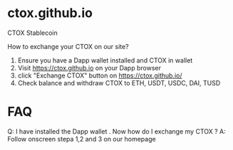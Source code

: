 # ctox.github.io
CTOX Stablecoin

How to exchange your CTOX on our site?

1. Ensure you have a Dapp wallet installed and CTOX in wallet
2. Visit https://ctox.github.io on your Dapp browser
3. click "Exchange CTOX" button on https://ctox.github.io/
4. Check balance and withdraw CTOX to ETH, USDT, USDC, DAI, TUSD

# FAQ

Q: I have installed the Dapp wallet . Now how do I exchange my CTOX ?
A: Follow onscreen stepa 1,2 and 3 on our homepage
